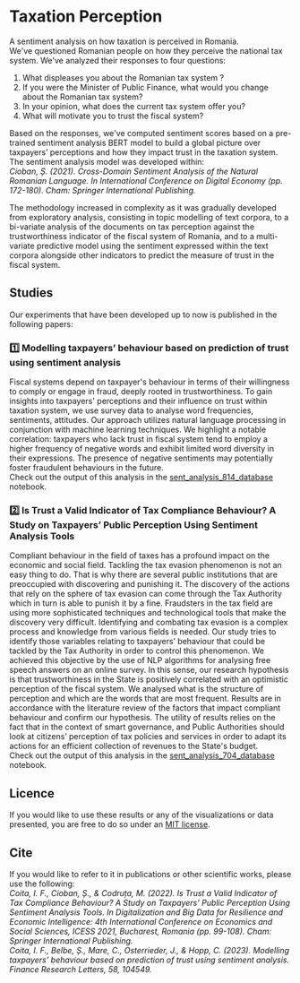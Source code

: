 # Taxation Perception

A sentiment analysis on how taxation is perceived in Romania.  
We've questioned Romanian people on how they perceive the national tax system. We've analyzed their responses to
four questions:  
1. What displeases you about the Romanian tax system ?  
2. If you were the Minister of Public Finance, what would you change about the Romanian tax system?  
3. In your opinion, what does the current tax system offer you?  
4. What will motivate you to trust the fiscal system?

Based on the responses, we've computed sentiment scores based on a pre-trained sentiment analysis BERT model to build a global picture over taxpayers’ perceptions and how they impact trust in the taxation system. The sentiment analysis model was developed within:  
_Cioban, Ș. (2021). Cross-Domain Sentiment Analysis of the Natural Romanian Language. In International Conference on Digital Economy (pp. 172-180). Cham: Springer International Publishing._  


The methodology increased in complexity as it was gradually developed from exploratory analysis, consisting in topic modelling of text corpora, to a bi-variate analysis of the documents on tax perception against the trustworthiness indicator of the fiscal system of Romania, and to a multi-variate predictive model using the sentiment expressed within the text corpora alongside other indicators to predict the measure of trust in the fiscal system. 


## Studies
Our experiments that have been developed up to now is published in the following papers:
### :one: Modelling taxpayers’ behaviour based on prediction of trust using sentiment analysis  
Fiscal systems depend on taxpayer's behaviour in terms of their willingness to comply or engage in fraud, deeply rooted in trustworthiness. To gain insights into taxpayers' perceptions and their influence on trust within taxation system, we use survey data to analyse word frequencies, sentiments, attitudes. Our approach utilizes natural language processing in conjunction with machine learning techniques. We highlight a notable correlation: taxpayers who lack trust in fiscal system tend to employ a higher frequency of negative words and exhibit limited word diversity in their expressions. The presence of negative sentiments may potentially foster fraudulent behaviours in the future.  
Check out the output of this analysis in the [sent_analysis_814_database](blob/main/sent_analysis_814_database.ipynb) notebook.  

### :two: Is Trust a Valid Indicator of Tax Compliance Behaviour? A Study on Taxpayers’ Public Perception Using Sentiment Analysis Tools  
Compliant behaviour in the field of taxes has a profound impact on the economic and social field. Tackling the tax evasion phenomenon is not an easy thing to do. That is why there are several public institutions that are preoccupied with discovering and punishing it. The discovery of the actions that rely on the sphere of tax evasion can come through the Tax Authority which in turn is able to punish it by a fine. Fraudsters in the tax field are using more sophisticated techniques and technological tools that make the discovery very difficult. Identifying and combating tax evasion is a complex process and knowledge from various fields is needed. Our study tries to identify those variables relating to taxpayers’ behaviour that could be tackled by the Tax Authority in order to control this phenomenon. We achieved this objective by the use of NLP algorithms for analysing free speech answers on an online survey. In this sense, our research hypothesis is that trustworthiness in the State is positively correlated with an optimistic perception of the fiscal system. We analysed what is the structure of perception and which are the words that are most frequent. Results are in accordance with the literature review of the factors that impact compliant behaviour and confirm our hypothesis. The utility of results relies on the fact that in the context of smart governance, and Public Authorities should look at citizens’ perception of tax policies and services in order to adapt its actions for an efficient collection of revenues to the State's budget.   
Check out the output of this analysis in the [sent_analysis_704_database](blob/main/sent_analysis_704_database.ipynb) notebook.  

## Licence
If you would like to use these results or any of the visualizations or data presented, you are free to do so under an [MIT license](blob/main/LICENSE). 

## Cite
If you would like to refer to it in publications or other scientific works, please use the following:  
_Coita, I. F., Cioban, Ș., & Codruța, M. (2022). Is Trust a Valid Indicator of Tax Compliance Behaviour? A Study on Taxpayers’ Public Perception Using Sentiment Analysis Tools. In Digitalization and Big Data for Resilience and Economic Intelligence: 4th International Conference on Economics and Social Sciences, ICESS 2021, Bucharest, Romania (pp. 99-108). Cham: Springer International Publishing._  
_Coita, I. F., Belbe, Ș., Mare, C., Osterrieder, J., & Hopp, C. (2023). Modelling taxpayers’ behaviour based on prediction of trust using sentiment analysis. Finance Research Letters, 58, 104549._  